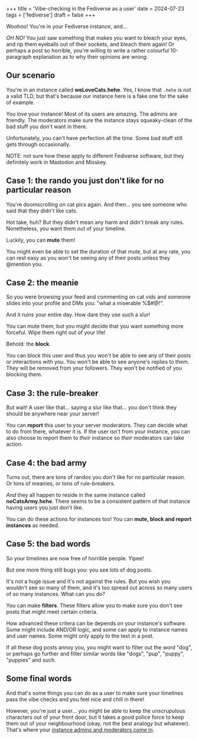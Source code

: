 +++
title = 'Vibe-checking in the Fediverse as a user'
date = 2024-07-23
tags = ['fediverse']
draft = false
+++

Woohoo! You're in your Fediverse instance, and...

*OH NO!* You just saw something that makes you want to bleach your eyes, and rip them eyeballs out of their sockets, and bleach them again! Or perhaps a post so horrible, you're willing to write a rather colourful 10-paragraph explanation as to why their opinions are *wrong*.

## Our scenario

You're in an instance called **weLoveCats.hehe**. Yes, I know that `.hehe` is not a valid TLD, but that's because our instance here is a fake one for the sake of example.

You *love* your instance! Most of its users are amazing. The admins are friendly. The moderators make sure the instance stays squeaky-clean of the bad stuff you don't want in there.

Unfortunately, you can't have perfection all the time. Some bad stuff still gets through occasionally.

NOTE: not sure how these apply to different Fediverse software, but they definitely work in Mastodon and Misskey.

## Case 1: the rando you just don't like for no particular reason

You're doomscrolling on cat pics again. And then... you see someone who said that they didn't like cats.

Hot take, huh? But they didn't mean any harm and didn't break any rules. Nonetheless, you want them *out* of your timeline.

Luckily, you can **mute** them!

You might even be able to set the duration of that mute, but at any rate, you can rest easy as you won't be seeing any of their posts unless they @mention you.

## Case 2: the meanie

So you were browsing your feed and commenting on cat vids and someone slides into your profile and DMs you: "what a miserable %$#@!".

And it ruins your entire day. How dare they use such a slur!

You can mute them, but you might decide that you want something more forceful. Wipe them right out of your life!

Behold: the **block**.

You can block this user and thus you won't be able to see any of their posts or interactions with you. You won't be able to see anyone's replies to them. They will be removed from your followers. They won't be notified of you blocking them.

## Case 3: the rule-breaker

But wait! A user like that... saying a slur like that... you don't think they should be anywhere near your server!

You can **report** this user to your server moderators. They can decide what to do from there, whatever it is. If the user isn't from your instance, you can also choose to report them to *their* instance so *their* moderators can take action.

## Case 4: the bad army

Turns out, there are tons of randos you don't like for no particular reason. Or tons of meanies, or tons of rule-breakers.

*And* they all happen to reside in the same instance called **noCatsArmy.hehe**. There seems to be a consistent pattern of that instance having users you just don't like.

You can do these actions for instances too! You can **mute, block and report instances** as needed.

## Case 5: the bad words

So your timelines are now free of horrible people. Yipee!

But one more thing still bugs you: you see lots of dog posts.

It's not a huge issue and it's not against the rules. But you wish you wouldn't see so many of them, and it's too spread out across so many users of so many instances. What can you do?

You can make **filters**. These filters allow you to make sure you don't see posts that might meet certain criteria.

How advanced these critera can be depends on your instance's software. Some might include AND/OR logic, and some can apply to instance names and user names. Some might only apply to the text in a post.

If all these dog posts annoy you, you might want to filter out the word "dog", or perhaps go further and filter similar words like "dogs", "pup", "puppy", "puppies" and such.

## Some final words

And that's some things you can do as a user to make sure your timelines pass the vibe checks and you feel nice and chill in there!

However, you're just a user... you might be able to keep the unscrupulous characters out of your front door, but it takes a good police force to keep them out of your neighbourhood (okay, not the best analogy but whatever). That's where your [instance admins and moderators come in](How%20your%20instance%20admins%20can%20vibe-check%20other%20instances%20in%20the%20Fediverse.md).

